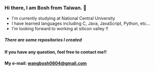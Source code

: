 ### Hi there, I am Bosh from Taiwan. 👋
- I'm currently studying at National Central University
- I have learned languages including C, Java, JavaScript, Python, etc...
- I'm looking forward to working at silicon valley !!


##### There are some repositories I created
**If you have any question, feel free to contact me!!**

#### My e-mail: wangbosh0604@gmail.com
